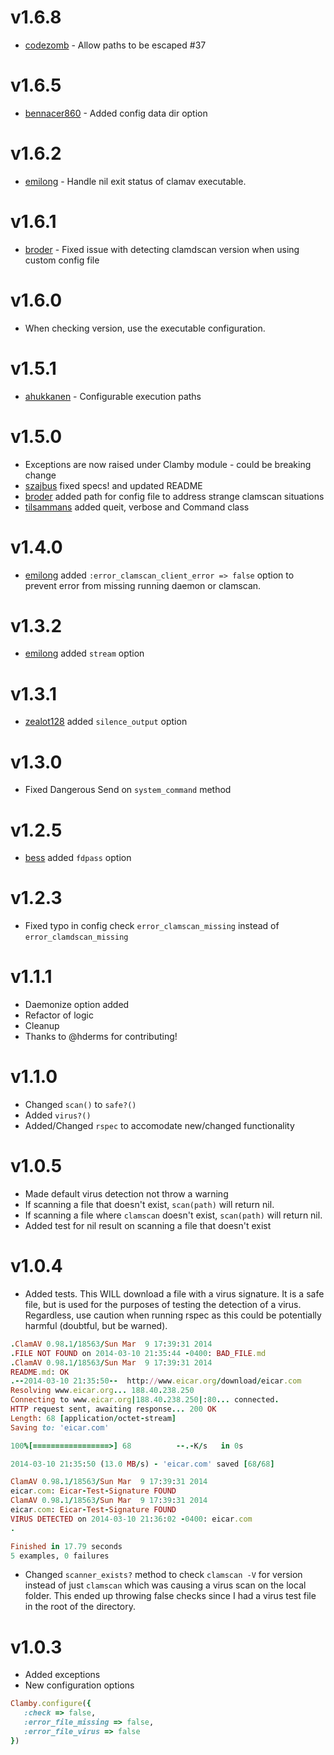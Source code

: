 # v1.6.8
 - [codezomb](https://github.com/kobaltz/clamby/commits?author=codezomb)  - Allow paths to be escaped #37

# v1.6.5
 - [bennacer860](https://github.com/kobaltz/clamby/commits?author=bennacer860) - Added config data dir option


# v1.6.2
 - [emilong](https://github.com/kobaltz/clamby/commits?author=emilong) - Handle nil exit status of clamav executable.

# v1.6.1
 - [broder](https://github.com/kobaltz/clamby/commits?author=broder) - Fixed issue with detecting clamdscan version when using custom config file

# v1.6.0
 - When checking version, use the executable configuration.

# v1.5.1
 - [ahukkanen](https://github.com/kobaltz/clamby/commits?author=ahukkanen) - Configurable execution paths

# v1.5.0
 - Exceptions are now raised under Clamby module - could be breaking change
 - [szajbus](https://github.com/kobaltz/clamby/commits?author=szajbus) fixed specs! and updated README
 - [broder](https://github.com/kobaltz/clamby/commits?author=broder) added path for config file to address strange clamscan situations
 - [tilsammans](https://github.com/kobaltz/clamby/commits?author=tilsammans) added queit, verbose and Command class

# v1.4.0
 - [emilong](https://github.com/kobaltz/clamby/commits/master?author=emilong) added `:error_clamscan_client_error => false` option to prevent error from missing running daemon or clamscan.

# v1.3.2
 - [emilong](https://github.com/kobaltz/clamby/commits/master?author=emilong) added `stream` option

# v1.3.1
 - [zealot128](https://github.com/kobaltz/clamby/commits/master?author=zealot128) added `silence_output` option

# v1.3.0
 - Fixed Dangerous Send on `system_command` method

# v1.2.5
 - [bess](https://github.com/kobaltz/clamby/commits/master?author=bess) added `fdpass` option

# v1.2.3
 - Fixed typo in config check `error_clamscan_missing` instead of `error_clamdscan_missing`

# v1.1.1
 - Daemonize option added
 - Refactor of logic
 - Cleanup
 - Thanks to @hderms for contributing!

# v1.1.0
 - Changed `scan()` to `safe?()`
 - Added `virus?()`
 - Added/Changed `rspec` to accomodate new/changed functionality

# v1.0.5
 - Made default virus detection not throw a warning
 - If scanning a file that doesn't exist, `scan(path)` will return nil.
 - If scanning a file where `clamscan` doesn't exist, `scan(path)` will return nil.
 - Added test for nil result on scanning a file that doesn't exist

# v1.0.4
 - Added tests. This WILL download a file with a virus signature. It is a safe file, but is used for the purposes of testing the detection of a virus. Regardless, use caution when running rspec as this could be potentially harmful (doubtful, but be warned).

```ruby
.ClamAV 0.98.1/18563/Sun Mar  9 17:39:31 2014
.FILE NOT FOUND on 2014-03-10 21:35:44 -0400: BAD_FILE.md
.ClamAV 0.98.1/18563/Sun Mar  9 17:39:31 2014
README.md: OK
.--2014-03-10 21:35:50--  http://www.eicar.org/download/eicar.com
Resolving www.eicar.org... 188.40.238.250
Connecting to www.eicar.org|188.40.238.250|:80... connected.
HTTP request sent, awaiting response... 200 OK
Length: 68 [application/octet-stream]
Saving to: 'eicar.com'

100%[=================>] 68          --.-K/s   in 0s

2014-03-10 21:35:50 (13.0 MB/s) - 'eicar.com' saved [68/68]

ClamAV 0.98.1/18563/Sun Mar  9 17:39:31 2014
eicar.com: Eicar-Test-Signature FOUND
ClamAV 0.98.1/18563/Sun Mar  9 17:39:31 2014
eicar.com: Eicar-Test-Signature FOUND
VIRUS DETECTED on 2014-03-10 21:36:02 -0400: eicar.com
.

Finished in 17.79 seconds
5 examples, 0 failures
````

 - Changed `scanner_exists?` method to check `clamscan -V` for version instead of just `clamscan` which was causing a virus scan on the local folder. This ended up throwing false checks since I had a virus test file in the root of the directory.

 # v1.0.3
  - Added exceptions
  - New configuration options

```ruby
Clamby.configure({
   :check => false,
   :error_file_missing => false,
   :error_file_virus => false
})

```
